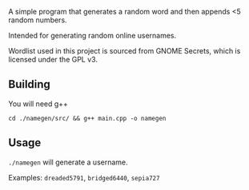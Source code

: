 A simple program that generates a random word and then appends <5 random numbers.

Intended for generating random online usernames.

Wordlist used in this project is sourced from GNOME Secrets, which is licensed under the GPL v3.

## Building
You will need g++

`cd ./namegen/src/ && g++ main.cpp -o namegen`

## Usage
`./namegen` will generate a username.

Examples: `dreaded5791`, `bridged6440`, `sepia727`
